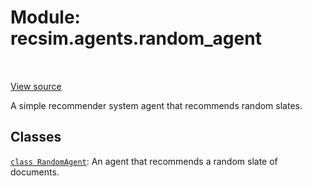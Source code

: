 <div itemscope itemtype="http://developers.google.com/ReferenceObject">
<meta itemprop="name" content="recsim.agents.random_agent" />
<meta itemprop="path" content="Stable" />
</div>

# Module: recsim.agents.random_agent

<!-- Insert buttons and diff -->

<table class="tfo-notebook-buttons tfo-api" align="left">

</table>

<a target="_blank" href="https://github.com/google-research/recsim/tree/master/recsim/agents/random_agent.py">View
source</a>

A simple recommender system agent that recommends random slates.

## Classes

[`class RandomAgent`](../../recsim/agents/random_agent/RandomAgent.md): An agent
that recommends a random slate of documents.

